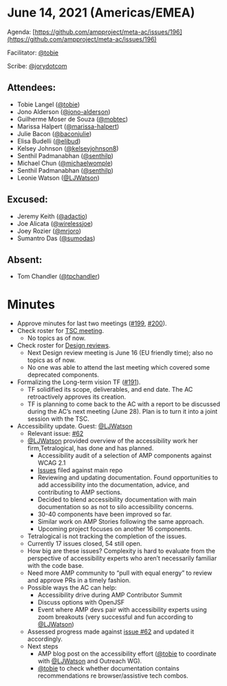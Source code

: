 # June 14, 2021 (Americas/EMEA)

Agenda: [https://github.com/ampproject/meta-ac/issues/196](https://github.com/ampproject/meta-ac/issues/196)

Facilitator: [@tobie]

Scribe: [@jorydotcom]

## Attendees:

*   Tobie Langel ([@tobie])
*   Jono Alderson ([@jono-alderson])
*   Guilherme Moser de Souza ([@mobtec])
*   Marissa Halpert ([@marissa-halpert])
*   Julie Bacon ([@baconjulie])
*   Elisa Budelli ([@elibud])
*   Kelsey Johnson ([@kelseyjohnson8])
*   Senthil Padmanabhan ([@senthilp])
*   Michael Chun ([@michaelwomple])
*   Senthil Padmanabhan ([@senthilp])
*   Leonie Watson ([@LJWatson]) 

## Excused:

*   Jeremy Keith ([@adactio])
*   Joe Alicata ([@wirelessjoe])
*   Joey Rozier ([@mrjoro])
*   Sumantro Das ([@sumodas])

## Absent:

*   Tom Chandler ([@tpchandler])

# Minutes

*   Approve minutes for last two meetings ([#199](https://github.com/ampproject/meta-ac/pull/199), [#200](https://github.com/ampproject/meta-ac/pull/200)).
*   Check roster for [TSC meeting](https://github.com/ampproject/meta-tsc/labels/TSC%20Meeting).
    *   No topics as of now.
*   Check roster for [Design reviews](https://github.com/ampproject/amphtml/labels/Type%3A%20Design%20Review).
    *   Next Design review meeting is June 16 (EU friendly time); also no topics as of now.
    *   No one was able to attend the last meeting which covered some deprecated components.
*   Formalizing the Long-term vision TF ([#191](https://github.com/ampproject/meta-ac/issues/191)).
    *   TF solidified its scope, deliverables, and end date. The AC retroactively approves its creation.
    *   TF is planning to come back to the AC with a report to be discussed during the AC’s next meeting (June 28). Plan is to turn it into a joint session with the TSC.
*   Accessibility update. Guest: [@LJWatson](https://github.com/LJWatson)
    *   Relevant issue: [#62](https://github.com/ampproject/meta-ac/issues/62)
    *   [@LJWatson](https://github.com/LJWatson) provided overview of the accessibility work her firm,Tetralogical, has done and has planned.
        *   Accessibility audit of a selection of AMP components against WCAG 2.1
        *   [Issues](https://github.com/ampproject/amphtml/issues/created_by/tetralogicalhelpdesk) filed against main repo
        *   Reviewing and updating documentation. Found opportunities to add accessibility into the documentation, advice, and contributing to AMP sections. 
        *   Decided to blend accessibility documentation with main documentation so as not to silo accessibility concerns.
        *   30-40 components have been improved so far. 
        *   Similar work on AMP Stories following the same approach.
        *   Upcoming project focuses on another 16 components.
    *   Tetralogical is not tracking the completion of the issues.
    *   Currently 17 issues closed, 54 still open.
    *   How big are these issues? Complexity is hard to evaluate from the perspective of accessibility experts who aren’t necessarily familiar with the code base.
    *   Need more AMP community to “pull with equal energy” to review and approve PRs in a timely fashion.
    *   Possible ways the AC can help:
        *   Accessibility drive during AMP Contributor Summit
        *   Discuss options with OpenJSF
        *   Event where AMP devs pair with accessibility experts using zoom breakouts (very successful and fun according to [@LJWatson])
    *   Assessed progress made against [issue #62](https://github.com/ampproject/meta-ac/issues/62) and updated it accordingly.
    *   Next steps
        *   AMP blog post on the accessibility effort ([@tobie] to coordinate with [@LJWatson](https://github.com/LJWatson) and Outreach WG).
        *   [@tobie] to check whether documentation contains recommendations re browser/assistive tech combos.

[@wirelessjoe]: https://github.com/wirelessjoe
[@sumodas]: https://github.com/sumodas
[@senthilp]: https://github.com/senthilp
[@elibud]: https://github.com/elibud
[@mobtec]: https://github.com/mobtec
[@pdelgadorodriguez]: https://github.com/pdelgadorodriguez
[@marissa-halpert]: https://github.com/marissa-halpert
[@candice-womp]: https://github.com/candice-womp
[@jono-alderson]: https://github.com/jono-alderson
[@baconjulie]: https://github.com/baconjulie
[@kelseyjohnson8]: https://github.com/kelseyjohnson8]
[@adactio]: https://github.com/adactio
[@tobie]: https://github.com/tobie
[@tpchandler]: https://github.com/tpchandler
[@michaelwomple]: https://github.com/michaelwomple

[@DavidStrauss]: https://github.com/DavidStrauss
[@cpapazian]: https://github.com/cpapazian
[@dvoytenko]: https://github.com/dvoytenko
[@rudygalfi]: https://github.com/rudygalfi
[@KasianaMac]: https://github.com/KasianaMac
[@mrjoro]: https://github.com/mrjoro

[@kristoferbaxter]: https://github.com/kristoferbaxter
[@nainar]: https://github.com/nainar

[@jorydotcom]: https://github.com/jorydotcom
[@MadisonMiner]: https://github.com/MadisonMiner
[@LJWatson]: https://github.com/LJWatson
